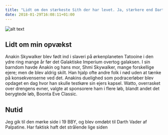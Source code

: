 ```yaml
---
title: "Lidt om den stærkeste Sith der har levet. Ja, stærkere end Darth Malgus"
date: 2018-01-29T16:08:11+01:00
---
```

![alt text](https://www.cheatsheet.com/wp-content/uploads/2015/09/Screen-Shot-2015-09-24-at-9.49.02-AM-1024x570.png)


<h2>Lidt om min opvækst</h2>
<p>Anakin Skywalker blev født ind i slaveri på ørkenplaneten Tatooine i den ydre ring mange år før det Galaktiske Imperium overtog galaksen. I sin barndom havde Anakin og hans mor, Shmi Skywalker, mange forskellige ejere; men de blev aldrig skilt. Han hjalp ofte andre folk i nød uden at tænke på konsekvenserne ved det. Anakins duelighed som podracerløber blev opdaget en dag hvor han skulle testkøre sin ejers kapsel. Watto, overrasket over drengens evner, valgte at sponsorere ham i flere løb, blandt andet det berygtede løb, Boonta Eve Classic.</p>

<h2>Nutid</h2>
<p>Jeg gik til den mørke side i 19 BBY, og blev omdøbt til Darth Vader af Palpatine. Har faktisk haft det strålende lige siden</p>


